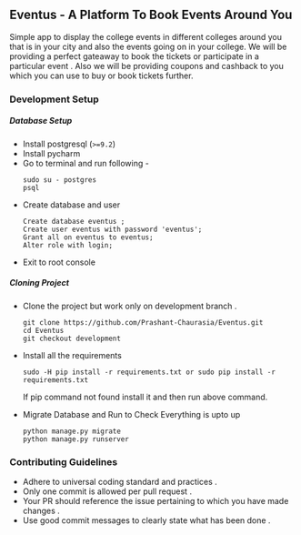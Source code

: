 ## Eventus - A Platform To Book Events Around You
Simple app to display the college events in different colleges around you that is in your city and also the events going on in your college.
We will be providing a perfect gateaway to book the tickets or participate in a particular event . Also we will be providing coupons and 
cashback to you which you can use to buy or book tickets further.

### Development Setup

##### Database Setup
* Install postgresql (``` >=9.2 ```)
* Install pycharm 
* Go to terminal and run following -
  ``` 
  sudo su - postgres
  psql
  ```
* Create database and user 
  ```
  Create database eventus ;
  Create user eventus with password 'eventus';
  Grant all on eventus to eventus;
  Alter role with login;
  ```
* Exit to root console

##### Cloning Project

* Clone the project but work only on development branch .
  ```
  git clone https://github.com/Prashant-Chaurasia/Eventus.git
  cd Eventus
  git checkout development
  ```
* Install all the requirements 
  ```
  sudo -H pip install -r requirements.txt or sudo pip install -r requirements.txt
  ```
  If pip command not found install it and then run above command.
  
* Migrate Database and Run to Check Everything is upto up
  ```
  python manage.py migrate
  python manage.py runserver
  ```
### Contributing Guidelines
* Adhere to universal coding standard and practices .
* Only one commit is allowed per pull request .
* Your PR should reference the issue pertaining to which you have made changes .
* Use good commit messages to clearly state what has been done .

  
  

 
  
